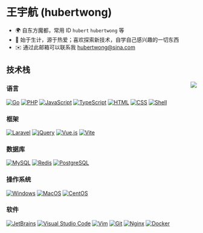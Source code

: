 # 王宇航 (hubertwong) 

* 🌍  自东方魔都，常用 ID `hubert` `hubertwong` 等
* 🔧  始于生计，源于热爱；喜欢探索新技术，自学自己感兴趣的一切东西
* ✉️  通过此邮箱可以联系我 [hubertwong@sina.com](mailto:hubertwong@sina.com)

## 技术栈

<a href="http://github.com/hubertphper">
  <img align="right" src="https://github-readme-stats.vercel.app/api?username=hubertphper&show_icons=true&hide_border=true&icon_color=000000&title_color=000000&bg_color=00000000&include_all_commits=false&show=reviews,discussions_started,discussions_answered,prs_merged&hide_title=true&count_private=true&locale=cn">
</a>


### 语言

[![Go](https://img.shields.io/badge/Go-00ADD8?style=flat-square&logo=go&logoColor=white)](https://go.dev/)
[![PHP](https://img.shields.io/badge/PHP-777BB4?style=flat-square&logo=php&logoColor=white)](https://www.php.net/)
[![JavaScript](https://img.shields.io/badge/JavaScript-F7DF1E?style=flat-square&logo=javascript&logoColor=white)](https://www.javascript.com/)
[![TypeScript](https://img.shields.io/badge/TypeScript-3178C6?style=flat-square&logo=typescript&logoColor=white)](https://www.typescriptlang.org/)
[![HTML](https://img.shields.io/badge/HTML-E34F26?style=flat-square&logo=html5&logoColor=white)](https://www.w3.org/html/)
[![CSS](https://img.shields.io/badge/CSS-1572B6?style=flat-square&logo=css3&logoColor=white)](https://www.w3.org/Style/CSS/)
[![Shell](https://img.shields.io/badge/Shell-4eaa25?style=flat-square&logo=gnu%20bash&logoColor=ffffff)](https://www.gnu.org/software/bash/)

### 框架

[![Laravel](https://img.shields.io/badge/Laravel-FF2D20?style=flat-square&logo=laravel&logoColor=white)](https://laravel.com/)
[![jQuery](https://img.shields.io/badge/jQuery-0769AD?style=flat-square&logo=jquery&logoColor=white)](https://jquery.com/)
[![Vue.js](https://img.shields.io/badge/Vue.js-4FC08D?style=flat-square&logo=vuedotjs&logoColor=white)](https://vuejs.org/)
[![Vite](https://img.shields.io/badge/Vite-646CFF?style=flat-square&logo=vite&logoColor=white)](https://vitejs.dev/)

### 数据库

[![MySQL](https://img.shields.io/badge/MySQL-4479A1?style=flat-square&logo=mysql&logoColor=white)](https://www.mysql.com/)
[![Redis](https://img.shields.io/badge/Redis-DC382D?style=flat-square&logo=redis&logoColor=white)](https://redis.io/)
[![PostgreSQL](https://img.shields.io/badge/PostgreSQL-4169E1?style=flat-square&logo=postgresql&logoColor=white)](https://www.postgresql.org/)

### 操作系统

[![Windows](https://img.shields.io/badge/Windows-blue?style=flat-square&logo=windows11&logoColor=white)](https://www.microsoft.com/windows)
[![MacOS](https://img.shields.io/badge/MacOS-d0024d?style=flat-square&logo=macos&logoColor=white)](https://www.apple.com/macos/)
[![CentOS](https://img.shields.io/badge/CentOS-0f4266?style=flat-square&logo=centos&logoColor=white)](https://www.centos.org/)

### 软件

[![JetBrains](https://img.shields.io/badge/JetBrains-000000?style=flat-square&logo=jetbrains&logoColor=white)](https://www.jetbrains.com/)
[![Visual Studio Code](https://img.shields.io/badge/Visual_Studio_Code-007ACC?style=flat-square&logo=visual-studio-code&logoColor=white)](https://code.visualstudio.com/)
[![Vim](https://img.shields.io/badge/Vim-019733?style=flat-square&logo=vim&logoColor=white)](https://www.vim.org/)
[![Git](https://img.shields.io/badge/Git-F05032?style=flat-square&logo=git&logoColor=white)](https://git-scm.com/)
[![Nginx](https://img.shields.io/badge/Nginx-009639?style=flat-square&logo=nginx&logoColor=white)](https://nginx.org/)
[![Docker](https://img.shields.io/badge/Docker-2496ED?style=flat-square&logo=docker&logoColor=white)](https://docker.io/)

